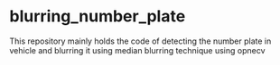 # blurring_number_plate
This repository mainly holds the code of detecting the number plate in vehicle and blurring it using median blurring technique using opnecv
